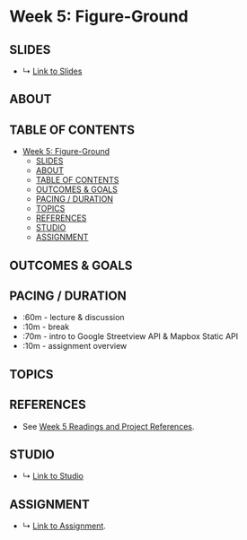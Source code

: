 # Week 5: Figure-Ground

## SLIDES
* ↳ [Link to Slides]()

## ABOUT


<!-- 

* figure-ground:
  * remote sensing, aerial imagery, photography and views from above
  * dronestagram
  * US border, prison system - Josh Begley
  * Jenny odell
  * 
 -->

## TABLE OF CONTENTS

- [Week 5: Figure-Ground](#week-5-figure-ground)
  - [SLIDES](#slides)
  - [ABOUT](#about)
  - [TABLE OF CONTENTS](#table-of-contents)
  - [OUTCOMES & GOALS](#outcomes--goals)
  - [PACING / DURATION](#pacing--duration)
  - [TOPICS](#topics)
  - [REFERENCES](#references)
  - [STUDIO](#studio)
  - [ASSIGNMENT](#assignment)


## OUTCOMES & GOALS


## PACING / DURATION

* :60m - lecture & discussion
* :10m - break
* :70m - intro to Google Streetview API & Mapbox Static API
* :10m - assignment overview


## TOPICS

## REFERENCES

* See [Week 5 Readings and Project References](../BIBLIOGRAPHY.md#week-05-figure-ground).

## STUDIO

* ↳ [Link to Studio](#)

## ASSIGNMENT

* ↳ [Link to Assignment](../assignments/assignment_05.md).
